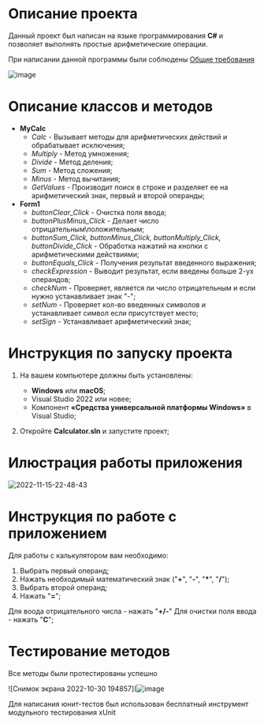 # Описание проекта
Данный проект был написан на языке программирования **C#** и позволяет выполнять простые арифметические операции.

При написании данной программы были соблюдены [Общие требования](https://drive.google.com/file/d/1pG7LePLCTgWDAHcDCO2xN_1V6AvABwZw/view)

![image](https://user-images.githubusercontent.com/62384713/202014467-57075160-597e-42b0-9f27-135d4719053c.png)



# Описание классов и методов

- **MyCalc**
    - *Calc* - Вызывает методы для арифметических действий и обрабатывает исключения;
    - *Multiply* - Метод умножения;
    - *Divide* - Метод деления;
    - *Sum* - Метод сложения;
    - *Minus* - Метод вычитания;
    - *GetValues* - Производит поиск в строке и разделяет ее на арифметический знак, первый и второй операнды;
- **Form1**
    - *buttonClear_Click* - Очистка поля ввода;
    - *buttonPlusMinus_Click* - Делает число отрицательным\положительным;
    - *buttonSum_Click, buttonMinus_Click, buttonMultiply_Click, buttonDivide_Click* - Обработка нажатий на кнопки с арифметическими действиями;
    - *buttonEquals_Click* - Получения результат введенного выражения;
    - *checkExpression* - Выводит результат, если введены больше 2-ух операндов;
    - *checkNum* - Проверяет, является ли число отрицательным и если нужно устанавливает знак "-";
    - *setNum* - Проверяет кол-во введенных символов и устанавливает символ если присутствует место;
    - *setSign* - Устанавливает арифметический знак;

# Инструкция по запуску проекта

1. На вашем компьютере должны быть установлены:
    - **Windows** или **macOS**;
    - Visual Studio 2022 или новее;
    - Компонент **«Средства универсальной платформы Windows»** в Visual Studio;

2. Откройте **Calculator.sln** и запустите проект;

# Илюстрация работы приложения

![2022-11-15-22-48-43](https://user-images.githubusercontent.com/62384713/202015403-a721cbdc-bfed-490d-9f95-d1ae5bf4d5e7.gif)





# Инструкция по работе с приложением

Для работы с калькулятором вам необходимо:
1. Выбрать первый операнд;
2. Нажать необходимый математический знак ("**+**", "**-**", "**\***", "**/**");
3. Выбрать второй операнд;
4. Нажать "**=**";

Для воода отрицательного числа - нажать "**+/-**"
Для очистки поля ввода - нажать "**C**";

# Тестирование методов

Все методы были протестированы успешно

![Снимок экрана 2022-10-30 194857](![image](https://user-images.githubusercontent.com/62384713/202015720-285926a3-f17c-424c-a585-dd865906136c.png)





Для написания юнит-тестов был использован бесплатный инструмент модульного тестирования xUnit
